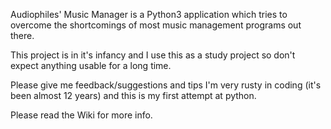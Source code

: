 Audiophiles' Music Manager is a Python3 application which tries to overcome the
shortcomings of most music management programs out there.

This project is in it's infancy and I use this as a study project so don't
expect anything usable for a long time.

Please give me feedback/suggestions and tips I'm very rusty in coding (it's
been almost 12 years) and this is my first attempt at python.

Please read the Wiki for more info.
